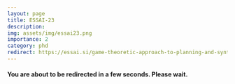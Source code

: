 ```yaml
---
layout: page
title: ESSAI-23
description:
img: assets/img/essai23.png
importance: 2
category: phd
redirect: https://essai.si/game-theoretic-approach-to-planning-and-synthesis/
---
```



#### You are about to be redirected in a few seconds. Please wait.
